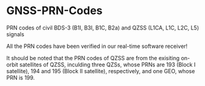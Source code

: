 # GNSS-PRN-Codes
PRN codes of civil BDS-3 (B1I, B3I, B1C, B2a) and QZSS (L1CA, L1C, L2C, L5) signals

All the PRN codes have been verified in our real-time software receiver!

It should be noted that the PRN codes of QZSS are from the exisiting on-orbit satellites of QZSS, inculding three QZSs, whose PRNs are 193 (Block I satellite), 194 and 195 (Block II satellite), respectively, and one GEO, whose PRN is 199.
